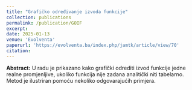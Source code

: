 ```yaml
---
title: "Grafičko određivanje izvoda funkcije"
collection: publications
permalink: /publication/GOIF
excerpt: 
date: 2025-01-13
venue: 'Evolventa'
paperurl: 'https://evolventa.ba/index.php/jamtk/article/view/70'
citation: 
---
```


**Abstract:** U radu je prikazano kako grafički odrediti izvod funkcije jedne realne promjenljive, ukoliko funkcija nije zadana analitički niti tabelarno. Metod je ilustriran pomoću nekoliko odgovarajućih primjera.